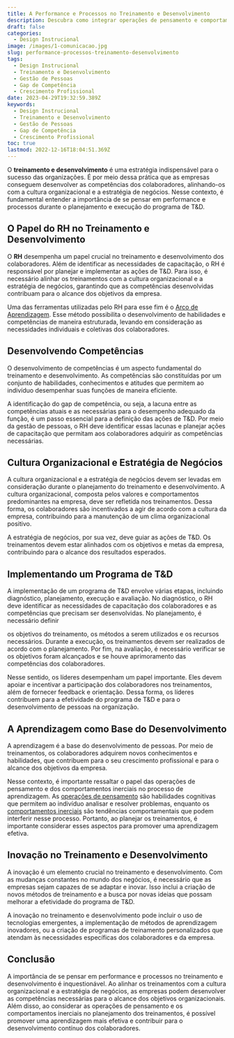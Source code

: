 ```yaml
---
title: A Performance e Processos no Treinamento e Desenvolvimento
description: Descubra como integrar operações de pensamento e comportamentos inerciais no treinamento e desenvolvimento para impulsionar a performance organizacional.
draft: false
categories:
  - Design Instrucional
image: /images/1-comunicacao.jpg
slug: performance-processos-treinamento-desenvolvimento
tags:
  - Design Instrucional
  - Treinamento e Desenvolvimento
  - Gestão de Pessoas
  - Gap de Competência
  - Crescimento Profissional
date: 2023-04-29T19:32:59.389Z
keywords:
  - Design Instrucional
  - Treinamento e Desenvolvimento
  - Gestão de Pessoas
  - Gap de Competência
  - Crescimento Profissional
toc: true
lastmod: 2022-12-16T18:04:51.369Z
---
```


O **treinamento e desenvolvimento** é uma estratégia indispensável para o sucesso das organizações. É por meio dessa prática que as empresas conseguem desenvolver as competências dos colaboradores, alinhando-os com a cultura organizacional e a estratégia de negócios. Nesse contexto, é fundamental entender a importância de se pensar em performance e processos durante o planejamento e execução do programa de T&D.

## **O Papel do RH no Treinamento e Desenvolvimento**

O **RH** desempenha um papel crucial no treinamento e desenvolvimento dos colaboradores. Além de identificar as necessidades de capacitação, o RH é responsável por planejar e implementar as ações de T&D. Para isso, é necessário alinhar os treinamentos com a cultura organizacional e a estratégia de negócios, garantindo que as competências desenvolvidas contribuam para o alcance dos objetivos da empresa.

Uma das ferramentas utilizadas pelo RH para esse fim é o [Arco de Aprendizagem](https://d4t.dev/notes/Design-4-Thinking/Dia-a-dia-do-Designer-Instrucional/Arco-de-aprendizagem/). Esse método possibilita o desenvolvimento de habilidades e competências de maneira estruturada, levando em consideração as necessidades individuais e coletivas dos colaboradores.

## **Desenvolvendo Competências**

O desenvolvimento de competências é um aspecto fundamental do treinamento e desenvolvimento. As competências são constituídas por um conjunto de habilidades, conhecimentos e atitudes que permitem ao indivíduo desempenhar suas funções de maneira eficiente.

A identificação do gap de competência, ou seja, a lacuna entre as competências atuais e as necessárias para o desempenho adequado da função, é um passo essencial para a definição das ações de T&D. Por meio da gestão de pessoas, o RH deve identificar essas lacunas e planejar ações de capacitação que permitam aos colaboradores adquirir as competências necessárias.

## **Cultura Organizacional e Estratégia de Negócios**

A cultura organizacional e a estratégia de negócios devem ser levadas em consideração durante o planejamento do treinamento e desenvolvimento. A cultura organizacional, composta pelos valores e comportamentos predominantes na empresa, deve ser refletida nos treinamentos. Dessa forma, os colaboradores são incentivados a agir de acordo com a cultura da empresa, contribuindo para a manutenção de um clima organizacional positivo.

A estratégia de negócios, por sua vez, deve guiar as ações de T&D. Os treinamentos devem estar alinhados com os objetivos e metas da empresa, contribuindo para o alcance dos resultados esperados.

## **Implementando um Programa de T&D**

A implementação de um programa de T&D envolve várias etapas, incluindo diagnóstico, planejamento, execução e avaliação. No diagnóstico, o RH deve identificar as necessidades de capacitação dos colaboradores e as competências que precisam ser desenvolvidas. No planejamento, é necessário definir

os objetivos do treinamento, os métodos a serem utilizados e os recursos necessários. Durante a execução, os treinamentos devem ser realizados de acordo com o planejamento. Por fim, na avaliação, é necessário verificar se os objetivos foram alcançados e se houve aprimoramento das competências dos colaboradores.

Nesse sentido, os líderes desempenham um papel importante. Eles devem apoiar e incentivar a participação dos colaboradores nos treinamentos, além de fornecer feedback e orientação. Dessa forma, os líderes contribuem para a efetividade do programa de T&D e para o desenvolvimento de pessoas na organização.

## **A Aprendizagem como Base do Desenvolvimento**

A aprendizagem é a base do desenvolvimento de pessoas. Por meio de treinamentos, os colaboradores adquirem novos conhecimentos e habilidades, que contribuem para o seu crescimento profissional e para o alcance dos objetivos da empresa.

Nesse contexto, é importante ressaltar o papel das operações de pensamento e dos comportamentos inerciais no processo de aprendizagem. As [operações de pensamento](https://d4t.dev/notes/Design-4-Thinking/Opera%C3%A7%C3%B5es-de-Pensamento/Opera%C3%A7%C3%B5es-de-Pensamento/) são habilidades cognitivas que permitem ao indivíduo analisar e resolver problemas, enquanto os [comportamentos inerciais](https://d4t.dev/notes/Design-4-Thinking/Comportamentos-Inerciais/Comportamentos-Inerciais/) são tendências comportamentais que podem interferir nesse processo. Portanto, ao planejar os treinamentos, é importante considerar esses aspectos para promover uma aprendizagem efetiva.

## **Inovação no Treinamento e Desenvolvimento**

A inovação é um elemento crucial no treinamento e desenvolvimento. Com as mudanças constantes no mundo dos negócios, é necessário que as empresas sejam capazes de se adaptar e inovar. Isso inclui a criação de novos métodos de treinamento e a busca por novas ideias que possam melhorar a efetividade do programa de T&D.

A inovação no treinamento e desenvolvimento pode incluir o uso de tecnologias emergentes, a implementação de métodos de aprendizagem inovadores, ou a criação de programas de treinamento personalizados que atendam às necessidades específicas dos colaboradores e da empresa.

## **Conclusão**

A importância de se pensar em performance e processos no treinamento e desenvolvimento é inquestionável. Ao alinhar os treinamentos com a cultura organizacional e a estratégia de negócios, as empresas podem desenvolver as competências necessárias para o alcance dos objetivos organizacionais. Além disso, ao considerar as operações de pensamento e os comportamentos inerciais no planejamento dos treinamentos, é possível promover uma aprendizagem mais efetiva e contribuir para o desenvolvimento contínuo dos colaboradores.